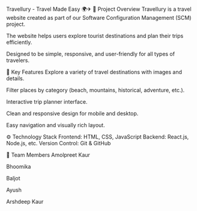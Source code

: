 Travellury - Travel Made Easy 🌍✈
📌 Project Overview
Travellury is a travel website created as part of our Software Configuration Management (SCM) project.

The website helps users explore tourist destinations and plan their trips efficiently.

Designed to be simple, responsive, and user-friendly for all types of travelers.

🧩 Key Features
Explore a variety of travel destinations with images and details.

Filter places by category (beach, mountains, historical, adventure, etc.).

Interactive trip planner interface.

Clean and responsive design for mobile and desktop.

Easy navigation and visually rich layout.

⚙ Technology Stack
Frontend: HTML, CSS, JavaScript
Backend: React.js, Node.js, etc.
Version Control: Git & GitHub

👥 Team Members
Amolpreet Kaur

Bhoomika

Baljot

Ayush

Arshdeep Kaur
